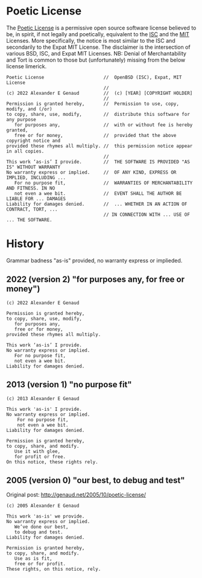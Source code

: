# Poetic License

The [Poetic License](./LICENSE) is a permissive open source software license believed
to be, in spirit, if not legally and poetically, equivalent to the [ISC](./licenses/ISC_OpenBSD) and the
[MIT](./licenses/MIT0) Licenses. More specifically, the notice is most similar to the ISC
and secondarily to the Expat MIT License. The disclaimer is the
intersection of various BSD, ISC, and Expat MIT Licenses. NB: Denial of Merchantability
and Tort is common to those but (unfortunately) missing from the below license limerick.


    Poetic License                      //  OpenBSD (ISC), Expat, MIT License
                                        //
    (c) 2022 Alexander E Genaud         //  (c) [YEAR] [COPYRIGHT HOLDER]
                                        //
    Permission is granted hereby,       //  Permission to use, copy, modify, and (/or)
    to copy, share, use, modify,        //  distribute this software for any purpose
       for purposes any,                //  with or without fee is hereby granted,
       free or for money,               //  provided that the above copyright notice and
    provided these rhymes all multiply. //  this permission notice appear in all copies.
                                        //
    This work ‘as-is’ I provide.        //  THE SOFTWARE IS PROVIDED "AS IS" WITHOUT WARRANTY
    No warranty express or implied.     //  OF ANY KIND, EXPRESS OR IMPLIED, INCLUDING ...
       For no purpose fit,              //  WARRANTIES OF MERCHANTABILITY AND FITNESS. IN NO
       not even a wee bit.              //  EVENT SHALL THE AUTHOR BE LIABLE FOR ... DAMAGES
    Liability for damages denied.       //  ... WHETHER IN AN ACTION OF CONTRACT, TORT, ...
                                        // IN CONNECTION WITH ... USE OF ... THE SOFTWARE.


# History

Grammar badness "as-is" provided, no warranty express or implieded.

## 2022 (version 2) "for purposes any, for free or money")

    (c) 2022 Alexander E Genaud

    Permission is granted hereby,
    to copy, share, use, modify,
       for purposes any,
       free or for money,
    provided these rhymes all multiply.

    This work ‘as-is’ I provide.
    No warranty express or implied.
       For no purpose fit,
       not even a wee bit.
    Liability for damages denied.



## 2013 (version 1) "no purpose fit"

    (c) 2013 Alexander E Genaud

    This work 'as-is' I provide.
    No warranty express or implied.
        For no purpose fit,
        not even a wee bit.
    Liability for damages denied.

    Permission is granted hereby,
    to copy, share, and modify.
       Use it with glee,
       for profit or free.
    On this notice, these rights rely.



## 2005 (version 0) "our best, to debug and test"

Original post: http://genaud.net/2005/10/poetic-license/

    (c) 2005 Alexander E Genaud

    This work 'as-is' we provide.
    No warranty express or implied.
       We’ve done our best,
       to debug and test.
    Liability for damages denied.

    Permission is granted hereby,
    to copy, share, and modify.
       Use as is fit,
       free or for profit.
    These rights, on this notice, rely.

